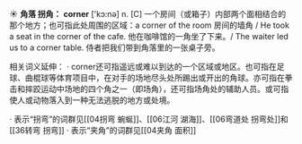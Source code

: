 ☀ <span class="category">**角落 拐角：**</span>
<span class="vocabulary">**corner**</span> ['kɔ:nə] 
<span class="definition">n. [C] 一个房间（或箱子）内部两个面相结合的那个地方；也可指此处周围的区域：</span>a corner of the room 房间的墙角 / He took a seat in the corner of the cafe. 他在咖啡馆的一角坐了下来。/ The waiter led us to a corner table. 侍者把我们带到角落里的一张桌子旁。

相关词义延伸：
· corner还可指遥远或难以到达的一个区域或地区。也可指在足球、曲棍球等体育项目中，在对手的场地尽头处所踢出或开出的角球。亦可指在拳击和摔跤运动中场地的四个角之一（即场角），还可指场角处的辅助人员。或可指使人或动物落入到一种无法逃脱的地方或处境。

· 表示“拐弯”的词群见[[04拐弯 蜿蜒]]、[[06江河 湖海]]、[[06弯道处 拐弯处]]和[[36转弯 拐弯]]
· 表示“夹角”的词群见[[04夹角 面积]]

